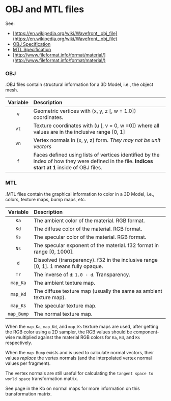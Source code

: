 # OBJ and MTL files

See:
* [https://en.wikipedia.org/wiki/Wavefront_.obj_file](https://en.wikipedia.org/wiki/Wavefront_.obj_file)
* [OBJ Specification](http://www.martinreddy.net/gfx/3d/OBJ.spec)
* [MTL Specification](http://paulbourke.net/dataformats/mtl/)
* [http://www.fileformat.info/format/material/](http://www.fileformat.info/format/material/)


### OBJ
.OBJ files contain structural information for a 3D Model, i.e., the object mesh.

| Variable | Description |
|:---:|:--- |
|`v`| Geometric vertices with (x, y, z [, w = 1.0]) coordinates. |
|`vt`| Texture coordinates with (u [, v = 0, w =0]) where all values are in the inclusive range [0, 1]|
|`vn`| Vertex normals in (x, y, z) form.  *They may not be unit vectors* |
|`f`| Faces defined using lists of vertices identified by the index of how they were defined in the file.  **Indices start at 1** inside of OBJ files.

### MTL
.MTL files contain the graphical information to color in a 3D Model, i.e., colors, texture maps, bump maps, etc.

| Variable | Description |
|:---:|:--- |
|`Ka`| The ambient color of the material. RGB format. |
|`Kd`| The diffuse color of the material. RGB format. |
|`Ks`| The specular color of the material. RGB format. |
|`Ns`| The specular exponent of the material. f32 format in range [0, 1000]. |
|`d`| Dissolved (transparency).  f32 in the inclusive range [0, 1]. 1 means fully opaque. |
|`Tr`| The inverse of `d`: `1.0 - d`.  Transparency.
|`map_Ka`| The ambient texture map.
|`map_Kd`| The diffuse texture map (usually the same as ambient texture map).
|`map_Ks`| The specular texture map.
|`map_Bump`| The normal texture map.


When the `map_Ka`, `map_Kd`, and `map_Ks` texture maps are used, after getting the RGB color using a 2D sampler, the RGB values should be component-wise multiplied against the material RGB colors for `Ka`, `Kd`, and `Ks` respectively.

When the `map_Bump` exists and is used to calculate normal vectors, their values _replace_ the vertex normals (and the interpolated vertex normal values per fragment).

The vertex normals are still useful for calculating the `tangent space to world space` transformation matrix.  

See page in the Kb on normal maps for more information on this transformation matrix.

